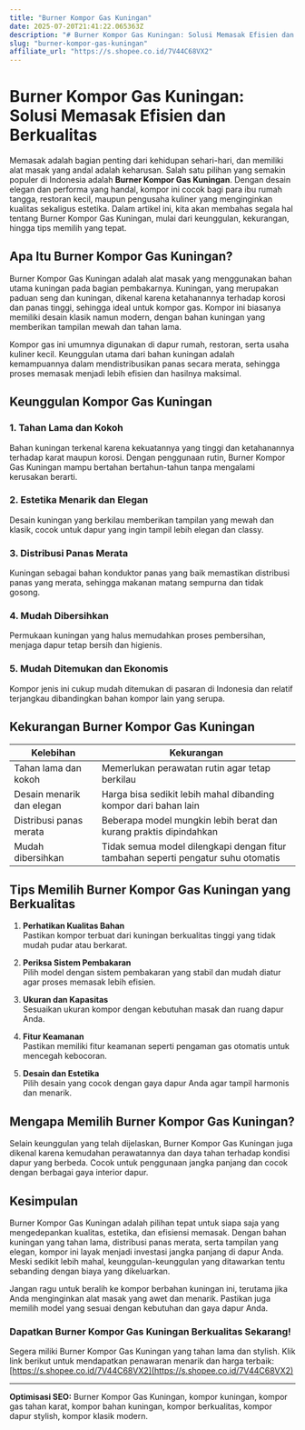```yaml
---
title: "Burner Kompor Gas Kuningan"
date: 2025-07-20T21:41:22.065363Z
description: "# Burner Kompor Gas Kuningan: Solusi Memasak Efisien dan Berkualitas..."
slug: "burner-kompor-gas-kuningan"
affiliate_url: "https://s.shopee.co.id/7V44C68VX2"
---
```

# Burner Kompor Gas Kuningan: Solusi Memasak Efisien dan Berkualitas

Memasak adalah bagian penting dari kehidupan sehari-hari, dan memiliki alat masak yang andal adalah keharusan. Salah satu pilihan yang semakin populer di Indonesia adalah **Burner Kompor Gas Kuningan**. Dengan desain elegan dan performa yang handal, kompor ini cocok bagi para ibu rumah tangga, restoran kecil, maupun pengusaha kuliner yang menginginkan kualitas sekaligus estetika. Dalam artikel ini, kita akan membahas segala hal tentang Burner Kompor Gas Kuningan, mulai dari keunggulan, kekurangan, hingga tips memilih yang tepat.

## Apa Itu Burner Kompor Gas Kuningan?

Burner Kompor Gas Kuningan adalah alat masak yang menggunakan bahan utama kuningan pada bagian pembakarnya. Kuningan, yang merupakan paduan seng dan kuningan, dikenal karena ketahanannya terhadap korosi dan panas tinggi, sehingga ideal untuk kompor gas. Kompor ini biasanya memiliki desain klasik namun modern, dengan bahan kuningan yang memberikan tampilan mewah dan tahan lama.

Kompor gas ini umumnya digunakan di dapur rumah, restoran, serta usaha kuliner kecil. Keunggulan utama dari bahan kuningan adalah kemampuannya dalam mendistribusikan panas secara merata, sehingga proses memasak menjadi lebih efisien dan hasilnya maksimal.

## Keunggulan Kompor Gas Kuningan

### 1. Tahan Lama dan Kokoh  
Bahan kuningan terkenal karena kekuatannya yang tinggi dan ketahanannya terhadap karat maupun korosi. Dengan penggunaan rutin, Burner Kompor Gas Kuningan mampu bertahan bertahun-tahun tanpa mengalami kerusakan berarti.

### 2. Estetika Menarik dan Elegan  
Desain kuningan yang berkilau memberikan tampilan yang mewah dan klasik, cocok untuk dapur yang ingin tampil lebih elegan dan classy.

### 3. Distribusi Panas Merata  
Kuningan sebagai bahan konduktor panas yang baik memastikan distribusi panas yang merata, sehingga makanan matang sempurna dan tidak gosong.

### 4. Mudah Dibersihkan  
Permukaan kuningan yang halus memudahkan proses pembersihan, menjaga dapur tetap bersih dan higienis.

### 5. Mudah Ditemukan dan Ekonomis  
Kompor jenis ini cukup mudah ditemukan di pasaran di Indonesia dan relatif terjangkau dibandingkan bahan kompor lain yang serupa.

## Kekurangan Burner Kompor Gas Kuningan

| Kelebihan | Kekurangan |
| --- | --- |
| Tahan lama dan kokoh | Memerlukan perawatan rutin agar tetap berkilau |
| Desain menarik dan elegan | Harga bisa sedikit lebih mahal dibanding kompor dari bahan lain |
| Distribusi panas merata | Beberapa model mungkin lebih berat dan kurang praktis dipindahkan |
| Mudah dibersihkan | Tidak semua model dilengkapi dengan fitur tambahan seperti pengatur suhu otomatis |

## Tips Memilih Burner Kompor Gas Kuningan yang Berkualitas

1. **Perhatikan Kualitas Bahan**  
Pastikan kompor terbuat dari kuningan berkualitas tinggi yang tidak mudah pudar atau berkarat.

2. **Periksa Sistem Pembakaran**  
Pilih model dengan sistem pembakaran yang stabil dan mudah diatur agar proses memasak lebih efisien.

3. **Ukuran dan Kapasitas**  
Sesuaikan ukuran kompor dengan kebutuhan masak dan ruang dapur Anda.

4. **Fitur Keamanan**  
Pastikan memiliki fitur keamanan seperti pengaman gas otomatis untuk mencegah kebocoran.

5. **Desain dan Estetika**  
Pilih desain yang cocok dengan gaya dapur Anda agar tampil harmonis dan menarik.

## Mengapa Memilih Burner Kompor Gas Kuningan?

Selain keunggulan yang telah dijelaskan, Burner Kompor Gas Kuningan juga dikenal karena kemudahan perawatannya dan daya tahan terhadap kondisi dapur yang berbeda. Cocok untuk penggunaan jangka panjang dan cocok dengan berbagai gaya interior dapur.

## Kesimpulan

Burner Kompor Gas Kuningan adalah pilihan tepat untuk siapa saja yang mengedepankan kualitas, estetika, dan efisiensi memasak. Dengan bahan kuningan yang tahan lama, distribusi panas merata, serta tampilan yang elegan, kompor ini layak menjadi investasi jangka panjang di dapur Anda. Meski sedikit lebih mahal, keunggulan-keunggulan yang ditawarkan tentu sebanding dengan biaya yang dikeluarkan.

Jangan ragu untuk beralih ke kompor berbahan kuningan ini, terutama jika Anda menginginkan alat masak yang awet dan menarik. Pastikan juga memilih model yang sesuai dengan kebutuhan dan gaya dapur Anda.

### Dapatkan Burner Kompor Gas Kuningan Berkualitas Sekarang!

Segera miliki Burner Kompor Gas Kuningan yang tahan lama dan stylish. Klik link berikut untuk mendapatkan penawaran menarik dan harga terbaik: [https://s.shopee.co.id/7V44C68VX2](https://s.shopee.co.id/7V44C68VX2)

---

**Optimisasi SEO:** Burner Kompor Gas Kuningan, kompor kuningan, kompor gas tahan karat, kompor bahan kuningan, kompor berkualitas, kompor dapur stylish, kompor klasik modern.